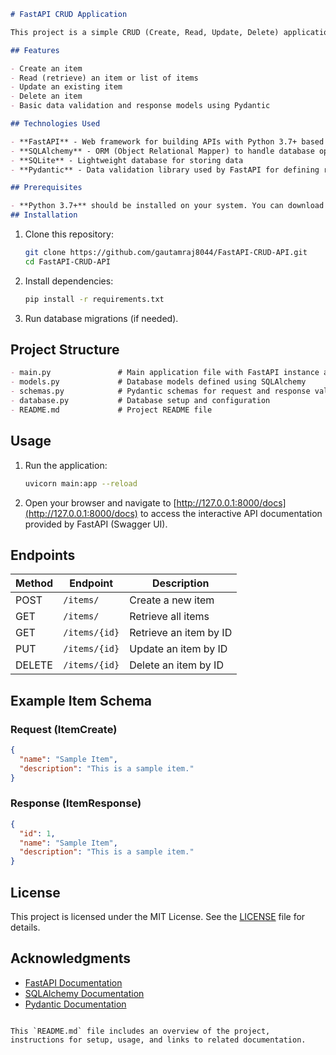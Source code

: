 ```markdown
# FastAPI CRUD Application

This project is a simple CRUD (Create, Read, Update, Delete) application built with FastAPI and SQLAlchemy, with SQLite as the database. The application provides RESTful API endpoints to manage items in a database and demonstrates fundamental CRUD operations.

## Features

- Create an item
- Read (retrieve) an item or list of items
- Update an existing item
- Delete an item
- Basic data validation and response models using Pydantic

## Technologies Used

- **FastAPI** - Web framework for building APIs with Python 3.7+ based on standard Python-type hints
- **SQLAlchemy** - ORM (Object Relational Mapper) to handle database operations
- **SQLite** - Lightweight database for storing data
- **Pydantic** - Data validation library used by FastAPI for defining request and response models

## Prerequisites

- **Python 3.7+** should be installed on your system. You can download it [here](https://www.python.org/downloads/).
## Installation
```

1. Clone this repository:

   ```bash
   git clone https://github.com/gautamraj8044/FastAPI-CRUD-API.git
   cd FastAPI-CRUD-API
   ```

2. Install dependencies:

   ```bash
   pip install -r requirements.txt
   ```

3. Run database migrations (if needed).

## Project Structure

```markdown
- main.py               # Main application file with FastAPI instance and endpoints
- models.py             # Database models defined using SQLAlchemy
- schemas.py            # Pydantic schemas for request and response validation
- database.py           # Database setup and configuration
- README.md             # Project README file
```

## Usage

1. Run the application:

   ```bash
   uvicorn main:app --reload
   ```

2. Open your browser and navigate to [http://127.0.0.1:8000/docs](http://127.0.0.1:8000/docs) to access the interactive API documentation provided by FastAPI (Swagger UI).

## Endpoints

| Method | Endpoint      | Description           |
|--------|---------------|-----------------------|
| POST   | `/items/`     | Create a new item     |
| GET    | `/items/`     | Retrieve all items    |
| GET    | `/items/{id}` | Retrieve an item by ID|
| PUT    | `/items/{id}` | Update an item by ID  |
| DELETE | `/items/{id}` | Delete an item by ID  |

## Example Item Schema

### Request (ItemCreate)

```json
{
  "name": "Sample Item",
  "description": "This is a sample item."
}
```

### Response (ItemResponse)

```json
{
  "id": 1,
  "name": "Sample Item",
  "description": "This is a sample item."
}
```

## License

This project is licensed under the MIT License. See the [LICENSE](LICENSE) file for details.

## Acknowledgments

- [FastAPI Documentation](https://fastapi.tiangolo.com/)
- [SQLAlchemy Documentation](https://www.sqlalchemy.org/)
- [Pydantic Documentation](https://pydantic-docs.helpmanual.io/)

```

This `README.md` file includes an overview of the project, instructions for setup, usage, and links to related documentation.